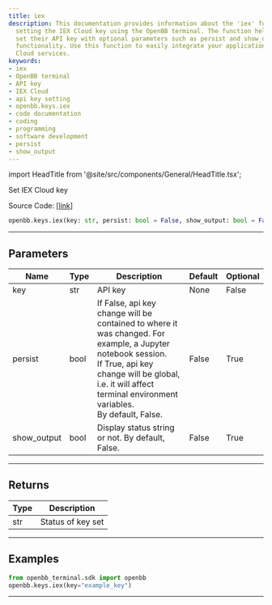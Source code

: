 ```yaml
---
title: iex
description: This documentation provides information about the 'iex' function for
  setting the IEX Cloud key using the OpenBB terminal. The function helps users to
  set their API key with optional parameters such as persist and show_output for additional
  functionality. Use this function to easily integrate your application with the IEX
  Cloud services.
keywords:
- iex
- OpenBB terminal
- API key
- IEX Cloud
- api key setting
- openbb.keys.iex
- code documentation
- coding
- programming
- software development
- persist
- show_output
---
```


import HeadTitle from '@site/src/components/General/HeadTitle.tsx';

<HeadTitle title="keys.iex - Reference | OpenBB SDK Docs" />

Set IEX Cloud key

Source Code: [[link](https://github.com/OpenBB-finance/OpenBBTerminal/tree/main/openbb_terminal/keys_model.py#L879)]

```python
openbb.keys.iex(key: str, persist: bool = False, show_output: bool = False)
```

---

## Parameters

| Name | Type | Description | Default | Optional |
| ---- | ---- | ----------- | ------- | -------- |
| key | str | API key | None | False |
| persist | bool | If False, api key change will be contained to where it was changed. For example, a Jupyter notebook session.<br/>If True, api key change will be global, i.e. it will affect terminal environment variables.<br/>By default, False. | False | True |
| show_output | bool | Display status string or not. By default, False. | False | True |


---

## Returns

| Type | Description |
| ---- | ----------- |
| str | Status of key set |
---

## Examples

```python
from openbb_terminal.sdk import openbb
openbb.keys.iex(key="example_key")
```

---
